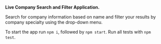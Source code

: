 **Live Company Search and Filter Application.**

Search for company information based on name and filter your results by company specialty using the drop-down menu.

To start the app run `npm i`, followed by `npm start`. Run all tests with `npm test`.
